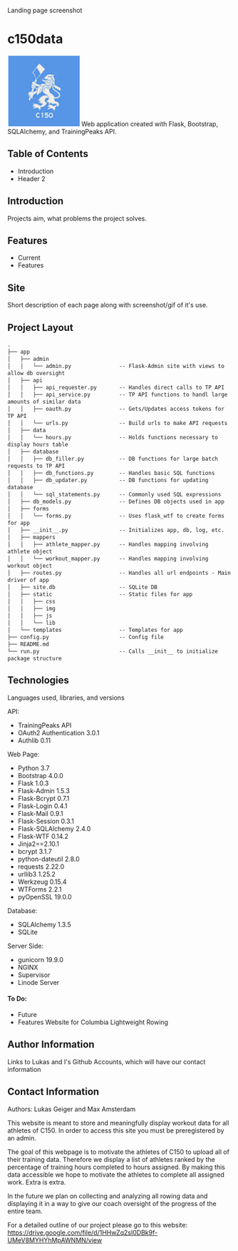 Landing page screenshot

# c150data
![alt text](app/static/img/favicon.png)
Web application created with Flask, Bootstrap, SQLAlchemy, and TrainingPeaks API. 

## Table of Contents
* Introduction
* Header 2

## Introduction
Projects aim, what problems the project solves.

## Features
* Current
* Features

## Site
Short description of each page along with screenshot/gif of it's use.

## Project Layout
```
.
├── app
│   ├── admin
│   │   └── admin.py               -- Flask-Admin site with views to allow db oversight
│   ├── api
│   │   ├── api_requester.py       -- Handles direct calls to TP API
│   │   ├── api_service.py         -- TP API functions to handl large amounts of similar data
│   │   ├── oauth.py      		   -- Gets/Updates access tokens for TP API
│   │   └── urls.py 			   -- Build urls to make API requests
│   ├── data
│   │   └── hours.py 			   -- Holds functions necessary to display hours table 
│   ├── database
│   │   ├── db_filler.py      	   -- DB functions for large batch requests to TP API
│   │   ├── db_functions.py 	   -- Handles basic SQL functions
│   │   ├── db_updater.py 		   -- DB functions for updating database 
│   │   └── sql_statements.py 	   -- Commonly used SQL expressions
│   ├── db_models.py 			   -- Defines DB objects used in app
│   ├── forms
│   │   └── forms.py 			   -- Uses flask_wtf to create forms for app
│   ├── __init__.py 			   -- Initializes app, db, log, etc. 
│   ├── mappers
│   │   ├── athlete_mapper.py 	   -- Handles mapping involving athlete object
│   │   └── workout_mapper.py 	   -- Handles mapping involving workout object
│   ├── routes.py 				   -- Handles all url endpoints - Main driver of app
│   ├── site.db 				   -- SQLite DB
│   ├── static   				   -- Static files for app 
│   │   ├── css
│   │   ├── img
│   │   ├── js
│   │   └── lib
│   └── templates 				   -- Templates for app
├── config.py 					   -- Config file 
├── README.md
└── run.py    					   -- Calls __init__ to initialize package structure
```

## Technologies
Languages used, libraries, and versions

API:
* TrainingPeaks API
* OAuth2 Authentication 3.0.1
* Authlib 0.11

Web Page:
* Python 3.7
* Bootstrap 4.0.0
* Flask 1.0.3
* Flask-Admin 1.5.3
* Flask-Bcrypt 0.7.1
* Flask-Login 0.4.1
* Flask-Mail 0.9.1
* Flask-Session 0.3.1
* Flask-SQLAlchemy 2.4.0
* Flask-WTF 0.14.2
* Jinja2==2.10.1
* bcrypt 3.1.7
* python-dateutil 2.8.0
* requests 2.22.0
* urllib3 1.25.2
* Werkzeug 0.15.4
* WTForms 2.2.1
* pyOpenSSL 19.0.0

Database: 
* SQLAlchemy 1.3.5
* SQLite

Server Side:
* gunicorn 19.9.0
* NGINX
* Supervisor 
* Linode Server


#### To Do:
* Future
* Features
Website for Columbia Lightweight Rowing

 ## Author Information
 Links to Lukas and I's Github Accounts, which will have our contact information
 ## Contact Information

Authors: Lukas Geiger and Max Amsterdam

This website is meant to store and meaningfully display workout data for all athletes of C150. 
In order to access this site you must be preregistered by an admin. 

The goal of this webpage is to motivate the athletes of C150 to upload all of their training data. Therefore
we display a list of athletes ranked by the percentage of training hours completed to hours assigned. By 
making this data accessible we hope to motivate the athletes to complete all assigned work. Extra is extra. 

In the future we plan on collecting and analyzing all rowing data and displaying it in a way to give our coach 
oversight of the progress of the entire team. 

For a detailed outline of our project please go to this website: https://drive.google.com/file/d/1HHwZq2sI0DBk9f-UMeV8MYHYhMpAWNMN/view

